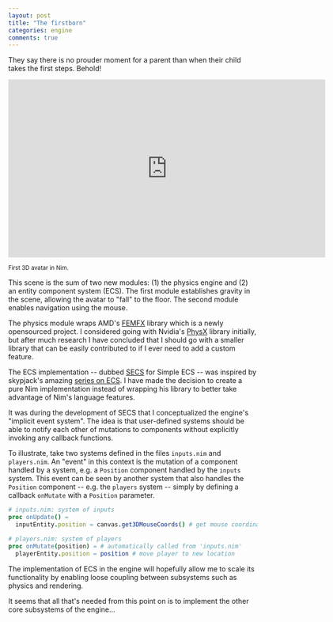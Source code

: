 ```yaml
---
layout: post
title: "The firstborn"
categories: engine
comments: true
---
```


They say there is no prouder moment for a parent than when their child takes the first steps. Behold!

<iframe
    width="641"
    height="360"
    src="https://www.youtube.com/embed/IfNmUDC5Hu8"
    title="First avatar"
    frameborder="0"
    allow="picture-in-picture"
    allowfullscreen>
</iframe>

<sup>First 3D avatar in Nim.</sup>

This scene is the sum of two new modules: (1) the physics engine and (2) an entity component system (ECS). The first module establishes gravity in the scene, allowing the avatar to "fall" to the floor. The second module enables navigation using the mouse.

The physics module wraps AMD's [FEMFX](https://gpuopen.com/femfx/) library which is a newly opensourced project. I considered going with Nvidia's [PhysX](https://www.nvidia.com/en-us/drivers/physx/physx-9-19-0218-driver/) library initially, but after much research I have concluded that I should go with a smaller library that can be easily contributed to if I ever need to add a custom feature.

The ECS implementation -- dubbed [SECS](https://github.com/n0bra1n3r/secs) for Simple ECS -- was inspired by skypjack's amazing [series on ECS](https://skypjack.github.io/2019-02-14-ecs-baf-part-1/). I have made the decision to create a pure Nim implementation instead of wrapping his library to better take advantage of Nim's language features.

It was during the development of SECS that I conceptualized the engine's "implicit event system". The idea is that user-defined systems should be able to notify each other of mutations to components without explicitly invoking any callback functions.

To illustrate, take two systems defined in the files `inputs.nim` and `players.nim`. An "event" in this context is the mutation of a component handled by a system, e.g. a `Position` component handled by the `inputs` system. This event can be seen by another system that also handles the `Position` component -- e.g. the `players` system -- simply by defining a callback `onMutate` with a `Position` parameter.

```nim
# inputs.nim: system of inputs
proc onUpdate() =
  inputEntity.position = canvas.get3DMouseCoords() # get mouse coordinates
```

```nim
# players.nim: system of players
proc onMutate(position) = # automatically called from 'inputs.nim'
  playerEntity.position = position # move player to new location
```

The implementation of ECS in the engine will hopefully allow me to scale its functionality by enabling loose coupling between subsystems such as physics and rendering.

It seems that all that's needed from this point on is to implement the other core subsystems of the engine...
